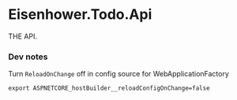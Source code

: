 # Eisenhower.Todo.Api

THE API.

### Dev notes
Turn `ReloadOnChange` off in config source for WebApplicationFactory

```
export ASPNETCORE_hostBuilder__reloadConfigOnChange=false
```